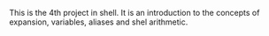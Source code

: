 This is the 4th project in shell.
It is an introduction to the concepts of expansion, variables, aliases and shel arithmetic.
